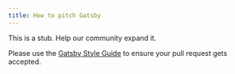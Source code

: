 ```yaml
---
title: How to pitch Gatsby
---
```


This is a stub. Help our community expand it.

Please use the [Gatsby Style Guide](/docs/docs/gatsby-style-guide.md) to ensure your
pull request gets accepted.
